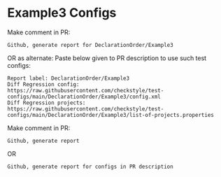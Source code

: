 # Example3 Configs
Make comment in PR:
```
Github, generate report for DeclarationOrder/Example3
```
OR as alternate:
Paste below given to PR description to use such test configs:
```
Report label: DeclarationOrder/Example3
Diff Regression config: https://raw.githubusercontent.com/checkstyle/test-configs/main/DeclarationOrder/Example3/config.xml
Diff Regression projects: https://raw.githubusercontent.com/checkstyle/test-configs/main/DeclarationOrder/Example3/list-of-projects.properties
```
Make comment in PR:
```
Github, generate report
```
OR
```
Github, generate report for configs in PR description
```
